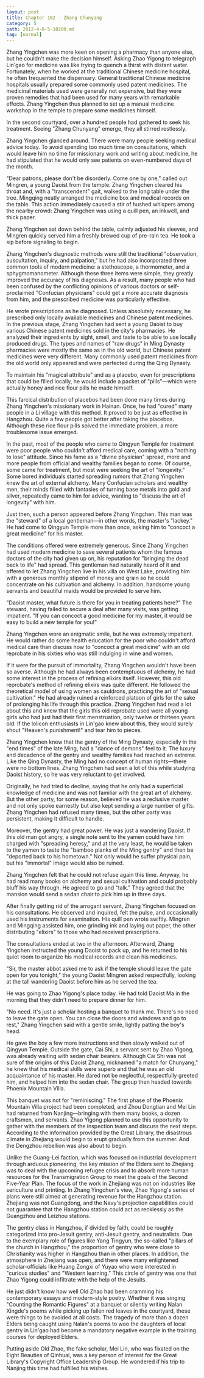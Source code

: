 ```yaml
---
layout: post
title: Chapter 102 - Zhang Chunyang
category: 5
path: 2012-4-8-5-10200.md
tag: [normal]
---
```


Zhang Yingchen was more keen on opening a pharmacy than anyone else, but he couldn't make the decision himself. Asking Zhao Yigong to telegraph Lin'gao for medicine was like trying to quench a thirst with distant water. Fortunately, when he worked at the traditional Chinese medicine hospital, he often frequented the dispensary. General traditional Chinese medicine hospitals usually prepared some commonly used patent medicines. The medicinal materials used were generally not expensive, but they were proven remedies that had been used for many years with remarkable effects. Zhang Yingchen thus planned to set up a manual medicine workshop in the temple to prepare some medicines himself.

In the second courtyard, over a hundred people had gathered to seek his treatment. Seeing "Zhang Chunyang" emerge, they all stirred restlessly.

Zhang Yingchen glanced around. There were many people seeking medical advice today. To avoid spending too much time on consultations, which would leave him no time for missionary work and writing about medicine, he had stipulated that he would only see patients on even-numbered days of the month.

"Dear patrons, please don't be disorderly. Come one by one," called out Mingren, a young Daoist from the temple. Zhang Yingchen cleared his throat and, with a "transcendent" gait, walked to the long table under the tree. Mingqing neatly arranged the medicine box and medical records on the table. This action immediately caused a stir of hushed whispers among the nearby crowd: Zhang Yingchen was using a quill pen, an inkwell, and thick paper.

Zhang Yingchen sat down behind the table, calmly adjusted his sleeves, and Mingren quickly served him a freshly brewed cup of pre-rain tea. He took a sip before signaling to begin.

Zhang Yingchen's diagnostic methods were still the traditional "observation, auscultation, inquiry, and palpation," but he had also incorporated three common tools of modern medicine: a stethoscope, a thermometer, and a sphygmomanometer. Although these three items were simple, they greatly improved the accuracy of his diagnoses. As a result, many people who had been confused by the conflicting opinions of various doctors or self-proclaimed "Confucian physicians" could get a more accurate diagnosis from him, and the prescribed medicine was particularly effective.

He wrote prescriptions as he diagnosed. Unless absolutely necessary, he prescribed only locally available medicines and Chinese patent medicines. In the previous stage, Zhang Yingchen had sent a young Daoist to buy various Chinese patent medicines sold in the city's pharmacies. He analyzed their ingredients by sight, smell, and taste to be able to use locally produced drugs. The types and names of "raw drugs" in Ming Dynasty pharmacies were mostly the same as in the old world, but Chinese patent medicines were very different. Many commonly used patent medicines from the old world only appeared and were perfected during the Qing Dynasty.

To maintain his "magical attribute" and as a placebo, even for prescriptions that could be filled locally, he would include a packet of "pills"—which were actually honey and rice flour pills he made himself.

This farcical distribution of placebos had been done many times during Zhang Yingchen's missionary work in Hainan. Once, he had "cured" many people in a Li village with this method. It proved to be just as effective in Hangzhou. Quite a few people got better after taking the placebos. Although these rice flour pills solved the immediate problem, a more troublesome issue emerged.

In the past, most of the people who came to Qingyun Temple for treatment were poor people who couldn't afford medical care, coming with a "nothing to lose" attitude. Since his fame as a "divine physician" spread, more and more people from official and wealthy families began to come. Of course, some came for treatment, but most were seeking the art of "longevity." Some bored individuals started spreading rumors that Zhang Yingchen knew the art of external alchemy. Many Confucian scholars and wealthy men, their minds filled with fantasies of turning base metals into gold and silver, repeatedly came to him for advice, wanting to "discuss the art of longevity" with him.

Just then, such a person appeared before Zhang Yingchen. This man was the "steward" of a local gentleman—in other words, the master's "lackey." He had come to Qingyun Temple more than once, asking him to "concoct a great medicine" for his master.

The conditions offered were extremely generous. Since Zhang Yingchen had used modern medicine to save several patients whom the famous doctors of the city had given up on, his reputation for "bringing the dead back to life" had spread. This gentleman had naturally heard of it and offered to let Zhang Yingchen live in his villa on West Lake, providing him with a generous monthly stipend of money and grain so he could concentrate on his cultivation and alchemy. In addition, handsome young servants and beautiful maids would be provided to serve him.

"Daoist master, what future is there for you in treating patients here?" The steward, having failed to secure a deal after many visits, was getting impatient. "If you can concoct a good medicine for my master, it would be easy to build a new temple for you!"

Zhang Yingchen wore an enigmatic smile, but he was extremely impatient. He would rather do some health education for the poor who couldn't afford medical care than discuss how to "concoct a great medicine" with an old reprobate in his sixties who was still indulging in wine and women.

If it were for the pursuit of immortality, Zhang Yingchen wouldn't have been so averse. Although he had always been contemptuous of alchemy, he had some interest in the process of refining elixirs itself. However, this old reprobate's method of refining elixirs was quite different. He followed the theoretical model of using women as cauldrons, practicing the art of "sexual cultivation." He had already ruined a reinforced platoon of girls for the sake of prolonging his life through this practice. Zhang Yingchen had read a lot about this and knew that the girls this old reprobate used were all young girls who had just had their first menstruation, only twelve or thirteen years old. If the lolicon enthusiasts in Lin'gao knew about this, they would surely shout "Heaven's punishment!" and tear him to pieces.

Zhang Yingchen knew that the gentry of the Ming Dynasty, especially in the "end times" of the late Ming, had a "dance of demons" feel to it. The luxury and decadence of the gentry and wealthy families had reached an extreme. Like the Qing Dynasty, the Ming had no concept of human rights—there were no bottom lines. Zhang Yingchen had seen a lot of this while studying Daoist history, so he was very reluctant to get involved.

Originally, he had tried to decline, saying that he only had a superficial knowledge of medicine and was not familiar with the great art of alchemy. But the other party, for some reason, believed he was a reclusive master and not only spoke earnestly but also kept sending a large number of gifts. Zhang Yingchen had refused many times, but the other party was persistent, making it difficult to handle.

Moreover, the gentry had great power. He was just a wandering Daoist. If this old man got angry, a single note sent to the yamen could have him charged with "spreading heresy," and at the very least, he would be taken to the yamen to taste the "bamboo planks of the Ming gentry" and then be "deported back to his hometown." Not only would he suffer physical pain, but his "immortal" image would also be ruined.

Zhang Yingchen felt that he could not refuse again this time. Anyway, he had read many books on alchemy and sexual cultivation and could probably bluff his way through. He agreed to go and "talk." They agreed that the mansion would send a sedan chair to pick him up in three days.

After finally getting rid of the arrogant servant, Zhang Yingchen focused on his consultations. He observed and inquired, felt the pulse, and occasionally used his instruments for examination. His quill pen wrote swiftly. Mingren and Mingqing assisted him, one grinding ink and laying out paper, the other distributing "elixirs" to those who had received prescriptions.

The consultations ended at two in the afternoon. Afterward, Zhang Yingchen instructed the young Daoist to pack up, and he returned to his quiet room to organize his medical records and clean his medicines.

"Sir, the master abbot asked me to ask if the temple should leave the gate open for you tonight," the young Daoist Mingren asked respectfully, looking at the tall wandering Daoist before him as he served the tea.

He was going to Zhao Yigong's place today. He had told Daoist Ma in the morning that they didn't need to prepare dinner for him.

"No need. It's just a scholar hosting a banquet to thank me. There's no need to leave the gate open. You can close the doors and windows and go to rest," Zhang Yingchen said with a gentle smile, lightly patting the boy's head.

He gave the boy a few more instructions and then slowly walked out of Qingyun Temple. Outside the gate, Cai Shi, a servant sent by Zhao Yigong, was already waiting with sedan chair bearers. Although Cai Shi was not sure of the origins of this Daoist Zhang, nicknamed "a match for Chunyang," he knew that his medical skills were superb and that he was an old acquaintance of his master. He dared not be neglectful, respectfully greeted him, and helped him into the sedan chair. The group then headed towards Phoenix Mountain Villa.

This banquet was not for "reminiscing." The first phase of the Phoenix Mountain Villa project had been completed, and Zhou Dongtian and Mei Lin had returned from Nanjing—bringing with them many books, a dozen craftsmen, and servants. Zhao Yigong planned to use this opportunity to gather with the members of the inspection team and discuss the next steps. According to the information provided by the Great Library, the disastrous climate in Zhejiang would begin to erupt gradually from the summer. And the Dengzhou rebellion was also about to begin.

Unlike the Guang-Lei faction, which was focused on industrial development through arduous pioneering, the key mission of the Elders sent to Zhejiang was to deal with the upcoming refugee crisis and to absorb more human resources for the Transmigration Group to meet the goals of the Second Five-Year Plan. The focus of the work in Zhejiang was not on industries like sericulture and printing. In Zhang Yingchen's view, Zhao Yigong's series of plans were still aimed at generating revenue for the Hangzhou station. Zhejiang was not Guangdong, and the Navy's projection capabilities could not guarantee that the Hangzhou station could act as recklessly as the Guangzhou and Leizhou stations.

The gentry class in Hangzhou, if divided by faith, could be roughly categorized into pro-Jesuit gentry, anti-Jesuit gentry, and neutralists. Due to the exemplary role of figures like Yang Tingyun, the so-called "pillars of the church in Hangzhou," the proportion of gentry who were close to Christianity was higher in Hangzhou than in other places. In addition, the atmosphere in Zhejiang was open, and there were many enlightened scholar-officials like Huang Zongxi of Yuyao who were interested in "curious studies" and "Western learning." This circle of gentry was one that Zhao Yigong could infiltrate with the help of the Jesuits.

He just didn't know how well Old Zhao had been cramming his contemporary essays and modern-style poetry. Whether it was singing "Counting the Romantic Figures" at a banquet or silently writing Nalan Xingde's poems while picking up fallen red leaves in the courtyard, these were things to be avoided at all costs. The tragedy of more than a dozen Elders being caught using Nalan's poems to woo the daughters of local gentry in Lin'gao had become a mandatory negative example in the training courses for deployed Elders.

Putting aside Old Zhao, the fake scholar, Mei Lin, who was fixated on the Eight Beauties of Qinhuai, was a key person of interest for the Great Library's Copyright Office Leadership Group. He wondered if his trip to Nanjing this time had fulfilled his wishes.